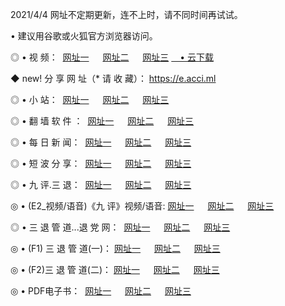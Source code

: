 <p>2021/4/4 网址不定期更新，连不上时，请不同时间再试试。
<p>• 建议用谷歌或火狐官方浏览器访问。
<p>◎ • 视 频： 
<a href="http://hxe.lexmarktr.com/" target="_blank">网址一</a> 　 
<a href="http://hqd.lexmarktr.com/" target="_blank">网址二</a> 　 
<a href="http://hqd.lexmarktr.com/b.html" target="_blank">网址三</a>
<a href="https://yadi.sk/d/d0sUeAOpal3njw" target="_blank">　• 云下载 </a></p>
<p>◆ new! 分 享 网 址（* 请 收 藏）： <a href="http://hvs.lexmarktr.com/a.html">https://e.acci.ml</a></p>

<p>◎ • 小 站：  
<a href="http://hxe.lexmarktr.com/f.html" target="_blank">网址一</a> 　 
<a href="http://hqd.lexmarktr.com/h.html" target="_blank">网址二</a> 　 
<a href="http://hqd.lexmarktr.com/k/" target="_blank">网址三</a></p>
<p>◎ • 翻 墙 软 件 ：  
<a href="http://hxe.lexmarktr.com/ff/" target="_blank">网址一</a> 　 
<a href="http://hqd.lexmarktr.com/s/read/a1_nd.html" target="_blank">网址二</a> 　 
<a href="http://hqd.lexmarktr.com/ff/index.html" target="_blank">网址三</a></p>
<p>◎ • 每 日 新 闻：  
<a href="http://hxe.lexmarktr.com/day/" target="_blank">网址一</a> 　 
<a href="http://hqd.lexmarktr.com/day/" target="_blank">网址二</a> 　 
<a href="http://hqd.lexmarktr.com/day/index.html" target="_blank">网址三</a></p>
<p>◎ • 短 波 分 享：  
<a href="http://hxe.lexmarktr.com/h/" target="_blank">网址一</a> 　 
<a href="http://hqd.lexmarktr.com/h/" target="_blank">网址二</a> 　 
<a href="http://hqd.lexmarktr.com/h/index.html" target="_blank">网址三</a></p>
<p>◎ • 九 评.三 退：  
<a href="http://hxe.lexmarktr.com/t/" target="_blank">网址一</a> 　 
<a href="http://hqd.lexmarktr.com/v2/index.html" target="_blank">网址二</a> 　 
<a href="http://hqd.lexmarktr.com/tt/index.html" target="_blank">网址三</a> 　</p>
<p>◎ • (E2_视频/语音)《九 评》视频/语音: 
<a href="http://hqd.lexmarktr.com/7738.html" target="_blank">网址一</a> 　 
<a href="http://hqd.lexmarktr.com/7614.html" target="_blank">网址二</a> 　 
<a href="http://hqd.lexmarktr.com/7633.html" target="_blank">网址三</a></p>
<p>◎ • 三 退 管 道...退 党 网：  
<a href="http://hxe.lexmarktr.com/go/td1.html" target="_blank">网址一</a> 　 
<a href="http://hqd.lexmarktr.com/go/td2.html" target="_blank">网址二</a> 　 
<a href="http://hqd.lexmarktr.com/go/td3.html" target="_blank">网址三</a></p>
<p>◎ • (F1) 三 退 管 道(一)： 
<a href="http://hxe.lexmarktr.com/dd/" target="_blank">网址一</a> 　 
<a href="http://hqd.lexmarktr.com/s/read/a1_tdx.html" target="_blank">网址二</a> 　 
<a href="http://hqd.lexmarktr.com/dd/" target="_blank">网址三</a></p>
<p>◎ • (F2)三 退 管 道(二)： 
<a href="http://hqd.lexmarktr.com/d/" target="_blank">网址一</a> 　 
<a href="http://hxe.lexmarktr.com/d/index.html" target="_blank">网址二</a> 　 
<a href="http://hqd.lexmarktr.com/d/" target="_blank">网址三</a></p>
<p>◎ • PDF电子书：  
<a href="http://hxe.lexmarktr.com/p/" target="_blank">网址一</a> 　 
<a href="http://hqd.lexmarktr.com/p/index.html" target="_blank">网址二</a> 　 
<a href="http://hqd.lexmarktr.com/p/" target="_blank">网址三</a></p>
